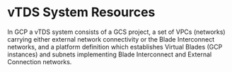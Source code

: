 # vTDS System Resources

In GCP a vTDS system consists of a GCS project, a set of VPCs (networks)
carrying either external network connectivity or the Blade Interconnect
networks, and a platform definition which establishes Virtual Blades
(GCP instances)  and subnets implementing Blade Interconnect and
External Connection networks.
